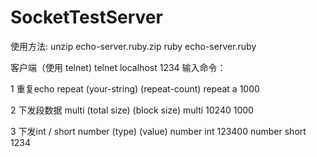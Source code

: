 SocketTestServer
============

使用方法:
unzip echo-server.ruby.zip 
ruby echo-server.ruby

客户端（使用 telnet)
telnet localhost 1234
输入命令：

1 重复echo repeat (your-string) (repeat-count) 
repeat a 1000

2 下发段数据 multi (total size) (block size)
multi 10240 1000

3 下发int / short number (type) (value)
number int 123400
number short 1234
